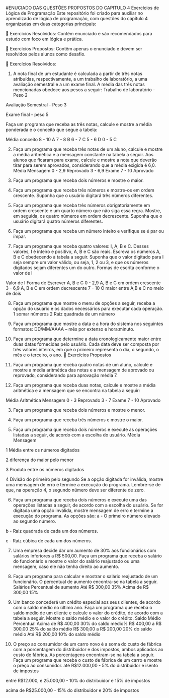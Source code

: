 #ENUCIADO DAS QUESTÕES PROPOSTOS DO CAPITULO 4
 Exercícios de Lógica de Programação
Este repositório foi criado para auxiliar no aprendizado de lógica de programação, com questões do capítulo 4 organizadas em duas categorias principais:

📖 Exercícios Resolvidos: Contêm enunciado e são recomendados para estudo com foco em lógica e prática.

📝 Exercícios Propostos: Contêm apenas o enunciado e devem ser resolvidos pelos alunos como desafio.

📖 Exercícios Resolvidos:
1. A nota final de um estudante é calculada a partir de três notas atribuídas, respectivamente, a um trabalho de laboratório, a uma avaliação semestral e a um exame final. A média das três notas mencionadas obedece aos pesos a seguir:
Trabalho de laboratório - Peso 2

Avaliação Semestral - Peso 3

Exame final - peso 5

Faça um programa que receba as três notas, calcule e mostre a média ponderada e o conceito que segue a tabela:

Média	conceito
8 - 10	A
7 - 8	B
6 - 7	C
5 - 6	D
0 - 5	C

2. Faça um programa que receba três notas de um aluno, calcule e mostre a média aritmética e a mensagem constante na tabela a seguir. Aos alunos que ficaram para exame, calcule e mostre a nota que deverão tirar para serem aprovados, considerando que a média exigida é 6,0.
Média	Mensagem
0 - 2,9	Reprovado
3 - 6,9	Exame
7 - 10	Aprovado

3. Faça um programa que receba dois números e mostre o maior.

4. Faça um programa que receba três números e mostre-os em ordem crescente. Suponha que o usuário digitará três números diferentes.

5. Faça um programa que receba três números obrigatoriamente em ordem crescente e um quarto número que não siga essa regra. Mostre, em seguida, os quatro números em ordem decrescente. Suponha que o usuário digitará quatro números diferentes.

6. Faça um programa que receba um número inteiro e verifique se é par ou ímpar.

7. Faça um programa que receba quatro valores: I, A, B e C. Desses valores, I é inteiro e positivo, A, B e C são reais. Escreva os números A, B e C obedecendo à tabela a seguir. Suponha que o valor digitado para I seja sempre um valor válido, ou seja, 1, 2 ou 3, e que os números digitados sejam diferentes um do outro.
Formas de escrita conforme o valor de I

Valor de I	Forma de Escrever A, B e C
0 - 2,9	A, B e C em ordem crescente
3 - 6,9	A, B e C em ordem decrescente
7 - 10	O maior entre A,B e C no meio de dois

8. Faça um programa que mostre o menu de opções a seguir, receba a opção do usuário e os dados necessários para executar cada operação.
1 somar números
2 Raiz quadrada de um número

9. Faça um programa que mostre a data e a hora do sistema nos seguintes formatos: DD/MM/AAAA – mês por extenso e hora:minuto.

10. Faça um programa que determine a data cronologicamente maior entre duas datas fornecidas pelo usuário. Cada data deve ser composta por três valores inteiros, em que o primeiro representa o dia, o segundo, o mês e o terceiro, o ano.
📝 Exercícios Propostos

1. Faça um programa que receba quatro notas de um aluno, calcule e mostre a média aritmética das notas e a mensagem de aprovado ou reprovado, considerando para aprovação média 7.

2. Faça um programa que receba duas notas, calcule e mostre a média aritmética e a mensagem que se encontra na tabela a seguir:

Média Aritmética	Mensagem
0 - 3	Reprovado
3 - 7	Exame
7 - 10	Aprovado

3. Faça um programa que receba dois números e mostre o menor.

4. Faça um programa que receba três números e mostre o maior.

5. Faça um programa que receba dois números e execute as operações listadas a seguir, de acordo com a escolha do usuário.
Média	Mensagem

1	Média entre os números digitados

2	diferença do maior pelo menor

3	Produto entre os números digitados

4	Divisão do primeiro pelo segundo
Se a opção digitada for inválida, mostre uma mensagem de erro e termine a execução do programa. Lembre-se de que, na operação 4, o segundo número deve ser diferente de zero.

6. Faça um programa que receba dois números e execute uma das operações listadas a seguir, de acordo com a escolha do usuário. Se for digitada uma opção inválida, mostre mensagem de erro e termine a execução do programa. As opções são:
a - O primeiro número elevado ao segundo número.

b - Raiz quadrada de cada um dos números.

c - Raiz cúbica de cada um dos números.

7. Uma empresa decide dar um aumento de 30% aos funcionários com salários inferiores a R$ 500,00. Faça um programa que receba o salário do funcionário e mostre o valor do salário reajustado ou uma mensagem, caso ele não tenha direito ao aumento.

8. Faça um programa para calcular e mostrar o salário reajustado de um funcionário. O percentual de aumento encontra-se na tabela a seguir.
Salários	Percentual de aumento
Até R$ 300,00	35%
Acima de R$ 300,00	15%

9. Um banco concederá um crédito especial aos seus clientes, de acordo com o saldo médio no último ano. Faça um programa que receba o saldo médio de um cliente e calcule o valor do crédito, de acordo com a tabela a seguir. Mostre o saldo médio e o valor do crédito.
Saldo Médio	Percentual
Acima de R$ 400,00	30% do saldo médio%
R$ 400,00 a R$ 300,00	25% do saldo médio
R$ 300,00 a R$ 200,00	20% do saldo médio
Até R$ 200,00	10% do saldo médio

10. O preço ao consumidor de um carro novo é a soma do custo de fábrica com a porcentagem do distribuidor e dos impostos, ambos aplicados ao custo de fábrica. As porcentagens encontram-se na tabela a seguir. Faça um programa que receba o custo de fábrica de um carro e mostre o preço ao consumidor.
até R$12.000,00 - 5% do distribuidor e isento de impostos

entre R$12.000, e 25.000,00 - 10% do distribuidor e 15% de impostos

acima de R$25.000,00 - 15% do distribuidor e 20% de impostos
